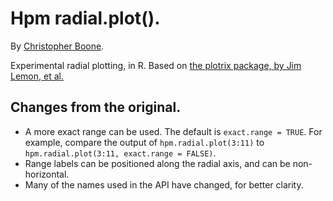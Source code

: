 # Hpm radial.plot(). #

By [Christopher Boone][1].

Experimental radial plotting, in R. Based on [the plotrix package, by Jim Lemon, et al.][2]


## Changes from the original. ##

- A more exact range can be used. The default is `exact.range = TRUE`. For example, compare the output of `hpm.radial.plot(3:11)` to `hpm.radial.plot(3:11, exact.range = FALSE)`.
- Range labels can be positioned along the radial axis, and can be non-horizontal.
- Many of the names used in the API have changed, for better clarity.


[1]: http://hypsometry.com
[2]: http://cran.r-project.org/web/packages/plotrix/index.html
